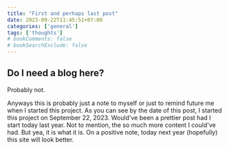 ```yaml
---
title: "First and perhaps last post"
date: 2023-09-22T11:45:51+07:00
categories: ['general']
tags: ['thoughts']
# bookComments: false
# bookSearchExclude: false
---
```


## Do I need a blog here?

Probably not. 

Anyways this is probably just a note to myself or just to remind future me when I started this project. As you can see by the date of this post, I started this project on September 22, 2023. Would've been a prettier post had I start today last year. Not to mention, the so much more content I could've had. But yea, it is what it is. On a positive note, today next year (hopefully) this site will look better. 
